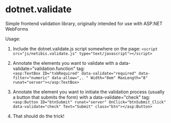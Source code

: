 dotnet.validate
===============

Simple frontend validation library, originally intended for use with ASP.NET WebForms

Usage:

1. Include the dotnet.validate.js script somewhere on the page: 
	`<script src="js/netibis.validate.js" type="text/javascript"></script>`

2. Annotate the elements you want to validate with a data-validate="validation.function" tag:  
	`<asp:TextBox ID="txbRequired" data-validate="required" data-filter="numeric" data-allow=",. " Width="8em" MaxLength="8" runat="server"></asp:TextBox>`

3. Annotate the element you want to initiate the validation process (usually a button that submits the form) with a data-validate="check" tag:
	`<asp:Button ID="btnSubmit" runat="server" OnClick="btnSubmit_Click" data-validate="check" Text="Submit" class="btn"></asp:Button>`

4. That should do the trick!